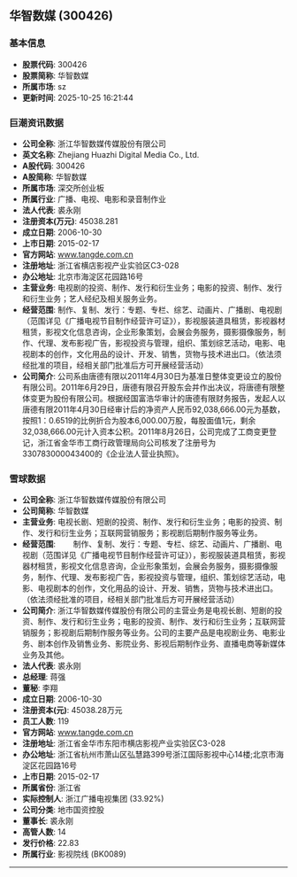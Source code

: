 ## 华智数媒 (300426)

### 基本信息

- **股票代码**: 300426
- **股票简称**: 华智数媒
- **所属市场**: sz
- **更新时间**: 2025-10-25 16:21:44

### 巨潮资讯数据

- **公司全称**: 浙江华智数媒传媒股份有限公司
- **英文名称**: Zhejiang Huazhi Digital Media Co., Ltd.
- **A股代码**: 300426
- **A股简称**: 华智数媒
- **所属市场**: 深交所创业板
- **所属行业**: 广播、电视、电影和录音制作业
- **法人代表**: 裘永刚
- **注册资本(万元)**: 45038.281
- **成立日期**: 2006-10-30
- **上市日期**: 2015-02-17
- **官方网站**: www.tangde.com.cn
- **注册地址**: 浙江省横店影视产业实验区C3-028
- **办公地址**: 北京市海淀区花园路16号
- **主营业务**: 电视剧的投资、制作、发行和衍生业务；电影的投资、制作、发行和衍生业务；艺人经纪及相关服务业务。
- **经营范围**: 制作、复制、发行：专题、专栏、综艺、动画片、广播剧、电视剧（范围详见《广播电视节目制作经营许可证》），影视服装道具租赁，影视器材租赁，影视文化信息咨询，企业形象策划，会展会务服务，摄影摄像服务，制作、代理、发布影视广告，影视投资与管理，组织、策划综艺活动，电影、电视剧本的创作，文化用品的设计、开发、销售，货物与技术进出口。（依法须经批准的项目，经相关部门批准后方可开展经营活动）
- **公司简介**: 公司系由唐德有限以2011年4月30日为基准日整体变更设立的股份有限公司。2011年6月29日，唐德有限召开股东会并作出决议，将唐德有限整体变更为股份有限公司。根据经国富浩华审计的唐德有限财务报告，发起人以唐德有限2011年4月30日经审计后的净资产人民币92,038,666.00元为基数，按照1：0.6519的比例折合为股本6,000.00万股，每股面值1元，剩余32,038,666.00元计入资本公积。2011年8月26日，公司完成了工商变更登记，浙江省金华市工商行政管理局向公司核发了注册号为330783000043400的《企业法人营业执照》。

### 雪球数据

- **公司全称**: 浙江华智数媒传媒股份有限公司
- **公司简称**: 华智数媒
- **主营业务**: 电视长剧、短剧的投资、制作、发行和衍生业务；电影的投资、制作、发行和衍生业务；互联网营销服务；影视剧后期制作服务等业务。
- **经营范围**: 　　制作、复制、发行：专题、专栏、综艺、动画片、广播剧、电视剧（范围详见《广播电视节目制作经营许可证》），影视服装道具租赁，影视器材租赁，影视文化信息咨询，企业形象策划，会展会务服务，摄影摄像服务，制作、代理、发布影视广告，影视投资与管理，组织、策划综艺活动，电影、电视剧本的创作，文化用品的设计、开发、销售，货物与技术进出口。（依法须经批准的项目，经相关部门批准后方可开展经营活动）
- **公司简介**: 浙江华智数媒传媒股份有限公司的主营业务是电视长剧、短剧的投资、制作、发行和衍生业务；电影的投资、制作、发行和衍生业务；互联网营销服务；影视剧后期制作服务等业务。公司的主要产品是电视剧业务、电影业务、剧本创作及销售业务、影院业务、影视后期制作业务、直播电商等新媒体业务及其他。
- **法人代表**: 裘永刚
- **总经理**: 蒋强
- **董秘**: 李翔
- **成立日期**: 2006-10-30
- **注册资本(元)**: 45038.28万元
- **员工人数**: 119
- **官方网站**: www.tangde.com.cn
- **注册地址**: 浙江省金华市东阳市横店影视产业实验区C3-028
- **办公地址**: 浙江省杭州市萧山区弘慧路399号浙江国际影视中心14楼;北京市海淀区花园路16号
- **上市日期**: 2015-02-17
- **所属省份**: 浙江省
- **实际控制人**: 浙江广播电视集团 (33.92%)
- **公司分类**: 地市国资控股
- **董事长**: 裘永刚
- **高管人数**: 14
- **发行价格**: 22.83
- **所属行业**: 影视院线 (BK0089)

---
